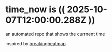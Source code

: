 # time_now is (( 2025-10-07T12:00:00.288Z ))

an automated repo that shows the currnent time

inspired by [breakingheatmap](https://github.com/breakingheatmap/breakingheatmap)